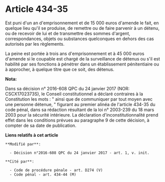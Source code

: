 # Article 434-35

Est puni d'un an d'emprisonnement et de 15 000 euros d'amende le fait, en quelque lieu qu'il se produise, de remettre ou de
faire parvenir à un détenu, ou de recevoir de lui et de transmettre des sommes d'argent, correspondances, objets ou
substances quelconques en dehors des cas autorisés par les règlements.

La peine est portée à trois ans d'emprisonnement et à 45 000 euros d'amende si le coupable est chargé de la surveillance de
détenus ou s'il est habilité par ses fonctions à pénétrer dans un établissement pénitentiaire ou à approcher, à quelque titre
que ce soit, des détenus.

**Nota:**

Dans sa décision n° 2016-608 QPC du 24 janvier 2017 (NOR: CSCX1702373S), le Conseil constitutionnel a déclaré contraires à la
Constitution les mots : " ainsi que de communiquer par tout moyen avec une personne détenue, " figurant au premier alinéa de
l'article 434-35 du code pénal, dans sa rédaction résultant de la loi n° 2003-239 du 18 mars 2003 pour la sécurité
intérieure. La déclaration d'inconstitutionnalité prend effet dans les conditions prévues au paragraphe 9 de cette décision,
à compter de sa date de publication.

**Liens relatifs à cet article**

	**Modifié par**:

	  - Décision n°2016-608 QPC du 24 janvier 2017 - art. 1, v. init.

	**Cité par**:

	  - Code de procédure pénale - art. D274 (V)
	  - Code pénal - art. 434-44 (M)

